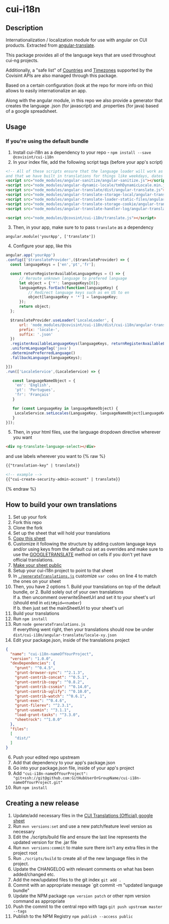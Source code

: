 # cui-i18n
## Description
Internationalization / localization module for use with angular on CUI products. Extracted from [angular-translate](https://github.com/angular-translate/angular-translate).

This package provides all of the language keys that are used throughout cui-ng projects.

Additionally, a "safe list" of [Countries](https://github.com/Covisint/cui-i18n/blob/master/src/main/java/com/covisint/cui/i18n/ListCountry.java) and [Timezones](https://github.com/Covisint/cui-i18n/blob/master/generateTimezones.js) supported by the Covisint APIs are also managed through this package.

Based on a certain configuration (look at the repo for more info on this) allows to easily internationalize an app.

Along with the angular module, in this repo we also provide a generator that creates the language .json (for javascript) and .properties (for java) based of a google spreadsheet.

## Usage

### If you're using the default bundle

1. Install cui-i18n as a dependency to your repo - `npm install --save @covisint/cui-i18n`
2. In your index file, add the following script tags (before your app's script)
  ```html
  <!-- All of these scripts ensure that the language loader will work as efficientely as possible
  and that we have built in translations for things like weekdays, dates and currencies. -->
  <script src="node_modules/angular-sanitize/angular-sanitize.js"></script>
  <script src="node_modules/angular-dynamic-locale/tmhDynamicLocale.min.js"></script>
  <script src="node_modules/angular-translate/dist/angular-translate.js"></script>
  <script src="node_modules/angular-translate-storage-local/angular-translate-storage-local.js"></script>
  <script src="node_modules/angular-translate-loader-static-files/angular-translate-loader-static-files.js"></script>
  <script src="node_modules/angular-translate-storage-cookie/angular-translate-storage-cookie.js"></script>
  <script src="node_modules/angular-translate-handler-log/angular-translate-handler-log.js"></script>

  <script src="node_modules/@covsint/cui-i18n/translate.js"></script>
  ```
3. Then, in your app, make sure to to pass `translate` as a dependency
  ```
  angular.module('yourApp', ['translate'])
  ```
4. Configure your app, like this
  ```javascript
  angular.app('yourApp')
  .config(['$translateProvider',($translateProvider) => {
    const languageKeys = ['en','pt','fr'];

    const returnRegisterAvailableLanguageKeys = () => {
        // Reroute unknown language to prefered language
        let object = {'*': languageKeys[0]};
        languageKeys.forEach(function(languageKey) {
            // Redirect language keys such as en_US to en
            object[languageKey + '*'] = languageKey;
        });
        return object;
    };

    $translateProvider.useLoader('LocaleLoader', {
        url: 'node_modules/@covisint/cui-i18n/dist/cui-i18n/angular-translate/',
        prefix: 'locale-',
        suffix: '.json'
    })
    .registerAvailableLanguageKeys(languageKeys, returnRegisterAvailableLanguageKeys())
    .uniformLanguageTag('java')
    .determinePreferredLanguage()
    .fallbackLanguage(languageKeys);

  }])
  .run(['LocaleService',(LocaleService) => {

     const languageNameObject = {
      'en': 'English',
      'pt': 'Portugues',
      'fr': 'Français'
     }

     for (const LanguageKey in languageNameObject) {
      LocaleService.setLocales(LanguageKey, languageNameObject[LanguageKey]);
     }
  }]);
  ```
5. Then, in your html files, use the language dropdown directive wherever you want
  ```html
  <div ng-translate-language-select></div>
  ```
and use labels wherever you want to
{% raw %}

  ```html
  {{"translation-key" | translate}}

  <!-- example -->
  {{"cui-create-security-admin-account" | translate}}
  ```
{% endraw %}

## How to build your own translations

1. Set up your fork
  1. Fork this repo
  2. Clone the fork
2. Set up the sheet that will hold your translations
  1. [Copy this sheet](https://docs.google.com/spreadsheets/d/1VbMLi5EPmkE-_tiBIgB_HRu_HNPg2-i1F9OXXzWJqGk/edit#gid=0)
  2. Customize it following the structure by adding custom language keys and/or using keys from the default cui set as overrides and make sure to use the [GOOGLETRANSLATE](https://support.google.com/docs/answer/3093331?hl=en) method on cells if you don't yet have official translations.
  3. [Make your sheet public](http://www.wikihow.com/Make-a-Google-Doc-Public)
3. Setup your cui-i18n project to point to that sheet
  1. In [`./generateTranslations.js`](./generateTranslations.js) customize `var codes` on line 4 to match the ones on your sheet
  2. Then, you have 2 options
    1. Build your translations on top of the default bundle, or
    2. Build solely out of your own translations
    <br/>If a. then uncomment overwriteSheetUrl and set it to your sheet's url (should end in `edit#gid=<number`)
    <br/> If b. then just set the mainSheetUrl to your sheet's url
4. Build your translations
  1. Run `npm install`
  2. Run `node generateTranslations.js`
  <br/> If everything went right, then your translations should now be under `dist/cui-i18n/angular-translate/locale-xy.json`
5. Edit your package.json, inside of the translations project 

  ```json
  {
    "name": "cui-i18n-nameOfYourProject",
    "version": "1.0.0",
    "devDependencies": {
      "grunt": "^0.4.5",
      "grunt-browser-sync": "^2.1.3",
      "grunt-contrib-concat": "^0.5.1",
      "grunt-contrib-copy": "^0.8.2",
      "grunt-contrib-cssmin": "^0.14.0",
      "grunt-contrib-uglify": "^0.10.0",
      "grunt-contrib-watch": "^0.6.1",
      "grunt-exec": "^0.4.6",
      "grunt-filerev": "^2.3.1",
      "grunt-usemin": "^3.1.1",
      "load-grunt-tasks": "^3.3.0",
      "sheetrock": "^1.0.0"
    },
    "files":
    [
      "dist/"
    ]
  }
  ```

6. Push your edited repo upstream
7. Add that dependency to your app's package.json
  1. Go into your package.json file, inside of your app's project
  2. Add `"cui-i18n-nameOfYourProject": "git+ssh://git@github.com:GitHubUserOrGroupName/cui-i18n-nameOfYourProject.git"`
  3. Run `npm install`


## Creating a new release

  1.  Update/add necessary files in the [CUI Translations (Official) google sheet](https://docs.google.com/spreadsheets/d/1HM5GLoTXQSuSn0tJxAK6jT1qqNLz1Vc3SbvHZbvxeHo/edit#gid=0)
  2.  Run `mvn versions:set` and use a new patch/feature level version as necessary
  3.  Edit the ./scripts/build file and ensure the last line represents the updated version for the .jar file
  4.  Run `mvn versions:commit` to make sure there isn't any extra files in the project root
  5.  Run `./scripts/build` to create all of the new language files in the project.
  6.  Update the CHANGELOG with relevant comments on what has been added/changed etc.
  7.  Add the new/updated files to the git index `git add .`
  8.  Commit with an appropriate message `git commit -m "updated language bundle"
  9.  Update the NPM package `npm version patch`  or other npm version command as appropriate
 10.  Push the commit to the central repo with tags `git push upstream master --tags`
 11.  Publish to the NPM Registry `npm publish --access public`
 
